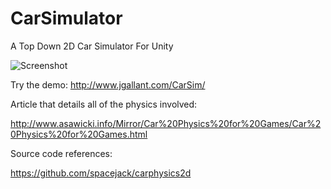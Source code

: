 # CarSimulator
A Top Down 2D Car Simulator For Unity

![Screenshot](http://i.imgur.com/m2yvTgK.jpg)

Try the demo: 
http://www.jgallant.com/CarSim/


Article that details all of the physics involved:

http://www.asawicki.info/Mirror/Car%20Physics%20for%20Games/Car%20Physics%20for%20Games.html


Source code references:

https://github.com/spacejack/carphysics2d
